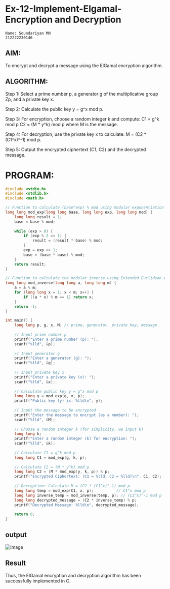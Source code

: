
# Ex-12-Implement-Elgamal-Encryption and Decryption

```
Name: Soundariyan MN
212222230146
```
<h2>AIM:</h2>

To encrypt and decrypt a message using the ElGamal encryption algorithm.

<h2>ALGORITHM:</h2>

Step 1: Select a prime number p, a generator g of the multiplicative group Zp, and a private key x.

Step 2: Calculate the public key y = g^x mod p.

Step 3: For encryption, choose a random integer k and compute: C1 = g^k mod p C2 = (M * y^k) mod p where 
M is the message.

Step 4: For decryption, use the private key x to calculate: M = (C2 * (C1^x)^-1) mod p. 

Step 5: Output the encrypted ciphertext (C1, C2) and the decrypted message.

<h1>PROGRAM:</h1>

```c
#include <stdio.h>
#include <stdlib.h>
#include <math.h>

// Function to calculate (base^exp) % mod using modular exponentiation
long long mod_exp(long long base, long long exp, long long mod) {
    long long result = 1;
    base = base % mod;
    
    while (exp > 0) {
        if (exp % 2 == 1) {
            result = (result * base) % mod;
        }
        exp = exp >> 1;
        base = (base * base) % mod;
    }
    return result;
}

// Function to calculate the modular inverse using Extended Euclidean Algorithm
long long mod_inverse(long long a, long long m) {
    a = a % m;
    for (long long x = 1; x < m; x++) {
        if ((a * x) % m == 1) return x;
    }
    return -1;
}

int main() {
    long long p, g, x, M; // prime, generator, private key, message
    
    // Input prime number p
    printf("Enter a prime number (p): ");
    scanf("%lld", &p);
    
    // Input generator g
    printf("Enter a generator (g): ");
    scanf("%lld", &g);
    
    // Input private key x
    printf("Enter a private key (x): ");
    scanf("%lld", &x);
    
    // Calculate public key y = g^x mod p
    long long y = mod_exp(g, x, p);
    printf("Public key (y) is: %lld\n", y);
    
    // Input the message to be encrypted
    printf("Enter the message to encrypt (as a number): ");
    scanf("%lld", &M);
    
    // Choose a random integer k (for simplicity, we input k)
    long long k;
    printf("Enter a random integer (k) for encryption: ");
    scanf("%lld", &k);
    
    // Calculate C1 = g^k mod p
    long long C1 = mod_exp(g, k, p);
    
    // Calculate C2 = (M * y^k) mod p
    long long C2 = (M * mod_exp(y, k, p)) % p;
    printf("Encrypted Ciphertext: (C1 = %lld, C2 = %lld)\n", C1, C2);
    
    // Decryption: Calculate M = (C2 * (C1^x)^-1) mod p
    long long temp = mod_exp(C1, x, p);          // C1^x mod p
    long long inverse_temp = mod_inverse(temp, p); // (C1^x)^-1 mod p
    long long decrypted_message = (C2 * inverse_temp) % p;
    printf("Decrypted Message: %lld\n", decrypted_message);
    
    return 0;
}
```

<h2>output</h2>

![image](https://github.com/user-attachments/assets/1903e537-c7e0-490a-a561-b9682e2f009a)


<h2>Result</h2>

Thus, the ElGamal encryption and decryption algorithm has been successfully implemented in C.
